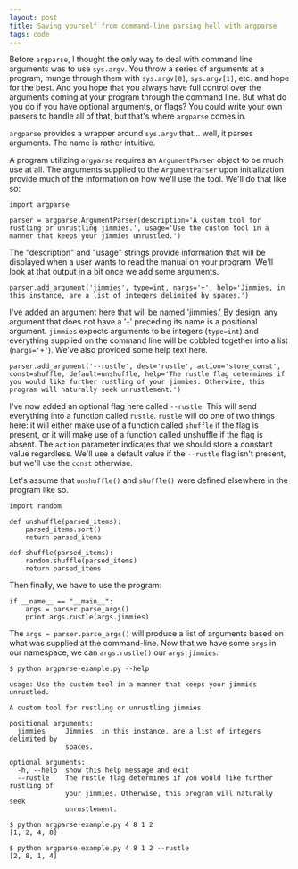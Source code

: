 ```yaml
---
layout: post
title: Saving yourself from command-line parsing hell with argparse
tags: code
---
```


Before `argparse`, I thought the only way to deal with command line arguments was to use `sys.argv`. You throw a series of arguments at a program, munge through them with `sys.argv[0]`, `sys.argv[1]`, etc. and hope for the best. And you hope that you always have full control over the arguments coming at your program through the command line. But what do you do if you have optional arguments, or flags? You could write your own parsers to handle all of that, but that's where `argparse` comes in. 

`argparse` provides a wrapper around `sys.argv` that... well, it parses arguments. The name is rather intuitive. 

A program utilizing `argparse` requires an `ArgumentParser` object to be much use at all. The arguments supplied to the `ArgumentParser` upon initialization provide much of the information on how we'll use the tool. We'll do that like so:
	
	import argparse

	parser = argparse.ArgumentParser(description='A custom tool for rustling or unrustling jimmies.', usage='Use the custom tool in a manner that keeps your jimmies unrustled.')

The "description" and "usage" strings provide information that will be displayed when a user wants to read the manual on your program. We'll look at that output in a bit once we add some arguments.

	parser.add_argument('jimmies', type=int, nargs='+', help='Jimmies, in this instance, are a list of integers delimited by spaces.')

I've added an argument here that will be named 'jimmies.' By design, any argument that does not have a '-' preceding its name is a positional argument. `jimmies` expects arguments to be integers (`type=int`) and everything supplied on the command line will be cobbled together into a list (`nargs='+'`). We've also provided some help text here.

	parser.add_argument('--rustle', dest='rustle', action='store_const', const=shuffle, default=unshuffle, help='The rustle flag determines if you would like further rustling of your jimmies. Otherwise, this program will naturally seek unrustlement.')

I've now added an optional flag here called `--rustle`. This will send everything into a function called `rustle`. `rustle` will do one of two things here: it will either make use of a function called `shuffle` if the flag is present, or it will make use of a function called unshuffle if the flag is absent. The `action` parameter indicates that we should store a constant value regardless. We'll use a default value if the `--rustle` flag isn't present, but we'll use the `const` otherwise.

Let's assume that `unshuffle()` and `shuffle()` were defined elsewhere in the program like so.

	import random 

	def unshuffle(parsed_items):
		parsed_items.sort()
		return parsed_items

	def shuffle(parsed_items):
		random.shuffle(parsed_items)
		return parsed_items

Then finally, we have to use the program:

	if __name__ == "__main__":
		args = parser.parse_args()
		print args.rustle(args.jimmies)

The `args = parser.parse_args()` will produce a list of arguments based on what was supplied at the command-line. Now that we have some `args` in our namespace, we can `args.rustle()` our `args.jimmies`.

	$ python argparse-example.py --help

	usage: Use the custom tool in a manner that keeps your jimmies unrustled.

	A custom tool for rustling or unrustling jimmies.

	positional arguments:
	  jimmies     Jimmies, in this instance, are a list of integers delimited by
	              spaces.

	optional arguments:
	  -h, --help  show this help message and exit
	  --rustle    The rustle flag determines if you would like further rustling of
	              your jimmies. Otherwise, this program will naturally seek
	              unrustlement.

    $ python argparse-example.py 4 8 1 2
	[1, 2, 4, 8]

	$ python argparse-example.py 4 8 1 2 --rustle
	[2, 8, 1, 4]

